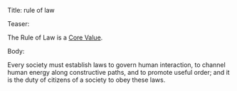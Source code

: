 Title: rule of law

Teaser:

The Rule of Law is a [Core Value](../core/values.html).

Body:

Every society must establish laws to govern human interaction, to channel human energy along constructive paths, and to promote useful order; and it is the duty of citizens of a society to obey these laws.